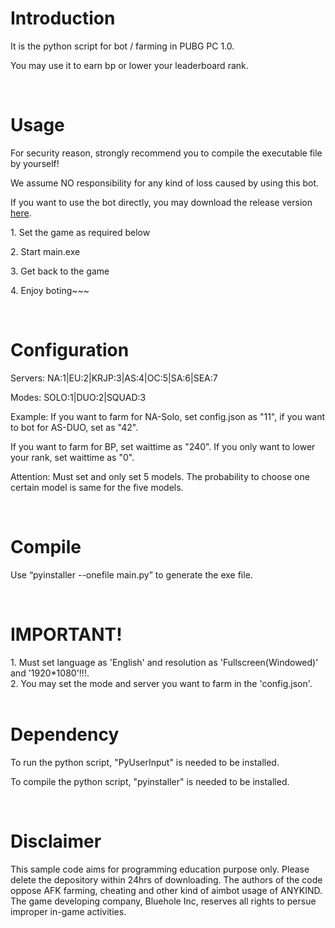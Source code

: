 <h1>
Introduction
</h1>
<p>It is the python script for bot / farming in PUBG PC 1.0.</p>
<p>You may use it to earn bp or lower your leaderboard rank.</p>
<br />
<h1>
Usage
</h1>
<p>For security reason, strongly recommend you to compile the executable file by yourself!</p>
<p>We assume NO responsibility for any kind of loss caused by using this bot.</p>
<p>If you want to use the bot directly, you may download the release version <a href="https://github.com/xulusjb/PUBG/releases">here</a>.</p>
<p>1. Set the game as required below</p>
<p>2. Start main.exe</p>
<p>3. Get back to the game</p>
<p>4. Enjoy boting~~~</p>
<br />
  
<h1>
Configuration
</h1>
<p>Servers: NA:1|EU:2|KRJP:3|AS:4|OC:5|SA:6|SEA:7 </p>
<p>Modes: SOLO:1|DUO:2|SQUAD:3 </p>
<p>Example: If you want to farm for NA-Solo, set config.json as "11",  if you want to bot for AS-DUO, set as "42". </p>
<p>If you want to farm for BP, set waittime as "240". If you only want to lower your rank, set waittime as "0".</p>
<p>Attention: Must set and only set 5 models. The probability to choose one certain model is same for the five models.</p>
<br />
<h1>
Compile
</h1>
<p>Use “pyinstaller --onefile main.py” to generate the exe file. </p>
<br />
<h1>
IMPORTANT!
</h1>
1. Must set language as 'English' and resolution as 'Fullscreen(Windowed)' and '1920*1080'!!!.<br />
2. You may set the mode and server you want to farm in the 'config.json'.<br />
<br />
<h1>
Dependency
</h1>
<p>To run the python script, "PyUserInput" is needed to be installed.</p>
<p>To compile the python script, "pyinstaller" is needed to be installed.</p>
<br />

<h1>
Disclaimer
</h1>
<p>This sample code aims for programming education purpose only. Please delete the depository within 24hrs of downloading. The authors of the code oppose AFK farming, cheating and other kind of aimbot usage of ANYKIND. The game developing company, Bluehole Inc, reserves all rights to persue improper in-game activities. </p>

<br/>

